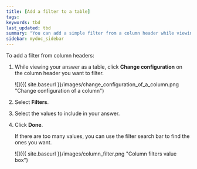 ```yaml
---
title: [Add a filter to a table]
tags:
keywords: tbd
last_updated: tbd
summary: "You can add a simple filter from a column header while viewing your answer as a table."
sidebar: mydoc_sidebar
---
```

To add a filter from column headers:

1. While viewing your answer as a table, click **Change configuration** on the column header you want to filter.

     ![]({{ site.baseurl }}/images/change_configuration_of_a_column.png "Change configuration of a column")

2. Select **Filters**.

3. Select the values to include in your answer.

4. Click **Done**.

   If there are too many values, you can use the filter search bar to find the ones you want.

     ![]({{ site.baseurl }}/images/column_filter.png "Column filters value box")
